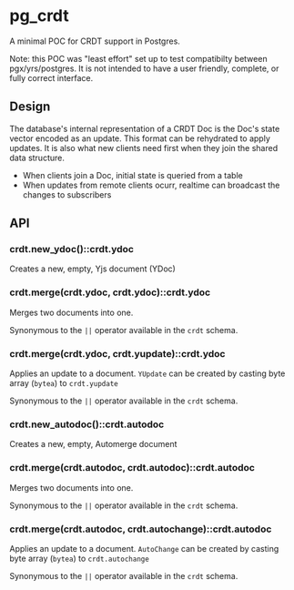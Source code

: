 # pg_crdt

A minimal POC for CRDT support in Postgres.

Note: this POC was "least effort" set up to test compatibilty between pgx/yrs/postgres. It is not intended to have a user friendly, complete, or fully correct interface.

## Design

The database's internal representation of a CRDT Doc is the Doc's state vector encoded as an update. This format can be rehydrated to apply updates. It is also what new clients need first when they join the shared data structure.

- When clients join a Doc, initial state is queried from a table
- When updates from remote clients ocurr, realtime can broadcast the changes to subscribers

## API

### crdt.new_ydoc()::crdt.ydoc

Creates a new, empty, Yjs document (YDoc)

### crdt.merge(crdt.ydoc, crdt.ydoc)::crdt.ydoc

Merges two documents into one. 

Synonymous to the `||` operator available in the `crdt` schema.

### crdt.merge(crdt.ydoc, crdt.yupdate)::crdt.ydoc

Applies an update to a document. `YUpdate` can be created by casting byte array (`bytea`) to `crdt.yupdate`

Synonymous to the `||` operator available in the `crdt` schema.

### crdt.new_autodoc()::crdt.autodoc

Creates a new, empty, Automerge document

### crdt.merge(crdt.autodoc, crdt.autodoc)::crdt.autodoc

Merges two documents into one. 

Synonymous to the `||` operator available in the `crdt` schema.

### crdt.merge(crdt.autodoc, crdt.autochange)::crdt.autodoc

Applies an update to a document. `AutoChange` can be created by casting byte array (`bytea`) to `crdt.autochange`

Synonymous to the `||` operator available in the `crdt` schema.